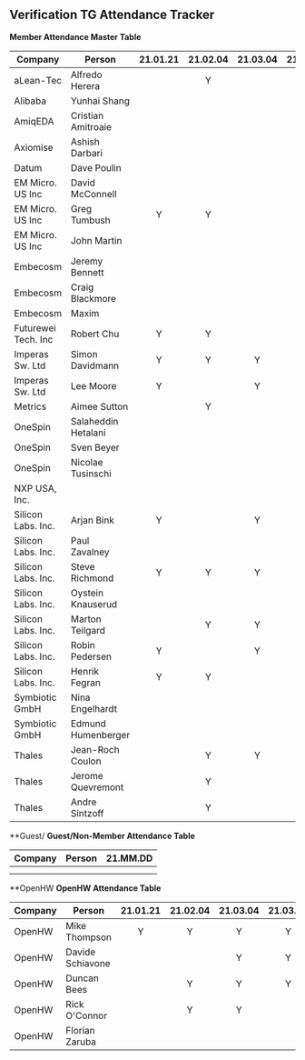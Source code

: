 ## Verification TG Attendance Tracker

**Member Attendance Master Table**


| Company             |  Person            |21.01.21|21.02.04|21.03.04|21.03.18|21.04.15|21.MM.DD|
|---------------------|--------------------|:------:|:------:|:------:|:------:|:------:|:------:|
| aLean-Tec           | Alfredo Herera     |        |    Y   |        |        |        |        |
| Alibaba             | Yunhai Shang       |        |        |        |        |        |        |
| AmiqEDA             | Cristian Amitroaie |        |        |        |        |   Y    |        |
| Axiomise            | Ashish Darbari     |        |        |        |        |        |        |
| Datum               | Dave Poulin        |        |        |        |    Y   |        |        |
| EM Micro. US Inc    | David McConnell    |        |        |        |        |        |        |
| EM Micro. US Inc    | Greg Tumbush       | Y      |    Y   |        |        |   Y    |        |
| EM Micro. US Inc    | John Martin        |        |        |        |        |        |        |
| Embecosm            | Jeremy Bennett     |        |        |        |        |        |        |
| Embecosm            | Craig Blackmore    |        |        |        |        |        |        |
| Embecosm            | Maxim              |        |        |        |        |        |        |
| Futurewei Tech. Inc | Robert Chu         | Y      |    Y   |        |    Y   |    Y   |        |
| Imperas Sw. Ltd     | Simon Davidmann    | Y      |    Y   |    Y   |    Y   |    Y   |        |
| Imperas Sw. Ltd     | Lee Moore          | Y      |        |    Y   |        |        |        |
| Metrics             | Aimee Sutton       |        |    Y   |        |        |        |        |
| OneSpin             | Salaheddin Hetalani|        |        |        |        |        |        |
| OneSpin             | Sven Beyer         |        |        |        |        |    Y   |        |
| OneSpin             | Nicolae Tusinschi  |        |        |        |        |        |        |
| NXP USA, Inc.       |                    |        |        |        |        |        |        |
| Silicon Labs. Inc.  | Arjan Bink         | Y      |        |    Y   |        |    Y   |        |
| Silicon Labs. Inc.  | Paul Zavalney      |        |        |        |        |        |        |
| Silicon Labs. Inc.  | Steve Richmond     | Y      |    Y   |    Y   |    Y   |    Y   |        |
| Silicon Labs. Inc.  | Oystein Knauserud  |        |        |        |        |        |        |
| Silicon Labs. Inc.  | Marton Teilgard    |        |    Y   |    Y   |    Y   |        |        |
| Silicon Labs. Inc.  | Robin Pedersen     | Y      |        |    Y   |    Y   |    Y   |        |
| Silicon Labs. Inc.  | Henrik Fegran      | Y      |    Y   |        |    Y   |    Y   |        |
| Symbiotic GmbH      | Nina Engelhardt    |        |        |        |        |        |        |
| Symbiotic GmbH      | Edmund Humenberger |        |        |        |        |        |        |
| Thales              | Jean-Roch Coulon   |        |    Y   |    Y   |        |        |        |
| Thales              | Jerome Quevremont  |        |    Y   |        |        |        |        |
| Thales              | Andre Sintzoff     |        |    Y   |        |        |        |        |


**Guest/
**Guest/Non-Member Attendance Table**

| Company             |  Person            |21.MM.DD|
|---------------------|--------------------|:------:|
|                     |                    |        |
|                     |                    |        |

**OpenHW
**OpenHW Attendance Table**


| Company             |  Person            |21.01.21|21.02.04|21.03.04|21.03.18|21.MM.DD|
|---------------------|--------------------|:------:|:------:|:------:|:------:|:------:|
| OpenHW              | Mike Thompson      |   Y    |    Y   |    Y   |    Y   |    Y   |
| OpenHW              | Davide Schiavone   |        |        |    Y   |    Y   |        |
| OpenHW              | Duncan Bees        |        |    Y   |    Y   |    Y   |        |
| OpenHW              | Rick O'Connor      |        |    Y   |    Y   |        |        |
| OpenHW              | Florian Zaruba     |        |        |        |        |        |

